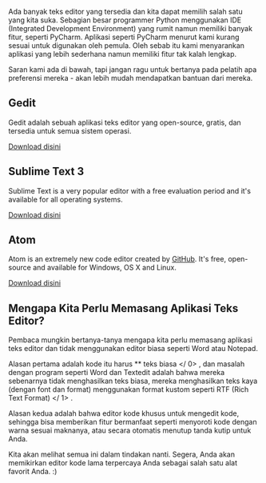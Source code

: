 Ada banyak teks editor yang tersedia dan kita dapat memilih salah satu yang kita suka. Sebagian besar programmer Python menggunakan IDE (Integrated Development Environment) yang rumit namun memiliki banyak fitur, seperti PyCharm. Aplikasi seperti PyCharm menurut kami kurang sesuai untuk digunakan oleh pemula. Oleh sebab itu kami menyarankan aplikasi yang lebih sederhana namun memiliki fitur tak kalah lengkap.

Saran kami ada di bawah, tapi jangan ragu untuk bertanya pada pelatih apa preferensi mereka - akan lebih mudah mendapatkan bantuan dari mereka.

## Gedit

Gedit adalah sebuah aplikasi teks editor yang open-source, gratis, dan tersedia untuk semua sistem operasi.

[Download disini](https://wiki.gnome.org/Apps/Gedit#Download)

## Sublime Text 3

Sublime Text is a very popular editor with a free evaluation period and it's available for all operating systems.

[Download disini](https://www.sublimetext.com/3)

## Atom

Atom is an extremely new code editor created by [GitHub](https://github.com/). It's free, open-source and available for Windows, OS X and Linux.

[Download disini](https://atom.io/)

## Mengapa Kita Perlu Memasang Aplikasi Teks Editor?

Pembaca mungkin bertanya-tanya mengapa kita perlu memasang aplikasi teks editor dan tidak menggunakan editor biasa seperti Word atau Notepad.

Alasan pertama adalah kode itu harus ** teks biasa </ 0> , dan masalah dengan program seperti Word dan Textedit adalah bahwa mereka sebenarnya tidak menghasilkan teks biasa, mereka menghasilkan teks kaya (dengan font dan format) menggunakan format kustom seperti  RTF (Rich Text Format) </ 1> .</p> 

Alasan kedua adalah bahwa editor kode khusus untuk mengedit kode, sehingga bisa memberikan fitur bermanfaat seperti menyoroti kode dengan warna sesuai maknanya, atau secara otomatis menutup tanda kutip untuk Anda.

Kita akan melihat semua ini dalam tindakan nanti. Segera, Anda akan memikirkan editor kode lama terpercaya Anda sebagai salah satu alat favorit Anda. :)